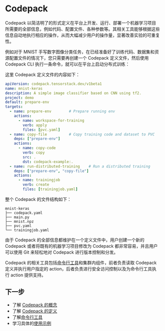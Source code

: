 # Codepack

Codepack 以简洁明了的形式定义在平台上开发、运行、部署一个机器学习项目所需要的全部信息，例如代码、配置文件、各种参数等。其相关工具能够根据这些信息自动地执行相应的操作，从而大幅减少用户的操作量，显著改善实验的可重复性。

例如对于 MNIST 手写数字图像分类任务，在已经准备好了训练代码、数据集和资源配置文件的情况下，您只需要再创建一个 Codepack 定义文件，然后使用 Codepack CLI 执行一条命令，就可以在平台上启动分布式训练：

<html>
<head>
  <link rel="stylesheet" type="text/css" href="../../assets/tools/codepack/asciinema-player.css" />
</head>
<body>
  <div id="player" style="width: 80%;"></div>
  <script src="../../assets/tools/codepack/asciinema-player.min.js"></script>
  <script>
    AsciinemaPlayer.create(
      '../../assets/tools/codepack/506308.cast',
      document.getElementById('player'),
      { cols: 80, rows: 27, autoPlay: true }
    );
  </script>
</body>
</html>

这里 Codepack 定义文件的内容如下：

```yaml
apiVersion: codepack.tensorstack.dev/v1beta1
name: mnist-keras
description: A simple image classifier based on CNN using tf2.
project: demo
default: prepare-env
targets:
  - name: prepare-env        # Prepare running env
    actions:
      - name: workspace-for-training
        verb: apply
        files: [pvc.yaml]
  - name: copy-file          # Copy training code and dataset to PVC
    deps: ["prepare-env"]
    actions:
      - name: copy-code
        verb: copy
        src: .
        dst: codepack-example:.
  - name: run-distributed-training    # Run a distributed training
    deps: ["prepare-env", "copy-file"]
    actions:
      - name: trainingjob
        verb: create
        files: [trainingjob.yaml]

```

整个 Codepack 的文件结构如下：

```shell
mnist-keras
├── codepack.yaml
├── main.py
├── mnist.npz
├── pvc.yaml
└── trainingjob.yaml
```

由于 Codepack 的全部信息都维护在一个定义文件中，用户创建一个新的 Codepack 或者将既有的机器学习项目修改为 Codepack 都非常容易，并且用户可以使用 Git 来轻松地对 Codepack 进行版本控制和分发。

Codepack 的相关工具包括[命令行工具](./cli.md)和集群内组件，前者负责读取 Codepack 定义并执行用户指定的 action，后者负责进行安全访问控制以及为命令行工具执行 action 提供支持。

## 下一步

* 了解 [Codepack 的概念](./concepts.md)
* 了解 [Codepack 的定义](./definition.md)
* 了解[命令行工具](./cli.md)
* 学习具体的[使用示例](./example.md)
